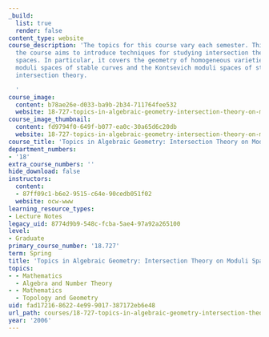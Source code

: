 ```yaml
---
_build:
  list: true
  render: false
content_type: website
course_description: 'The topics for this course vary each semester. This semester,
  the course aims to introduce techniques for studying intersection theory on moduli
  spaces. In particular, it covers the geometry of homogeneous varieties, the Deligne-Mumford
  moduli spaces of stable curves and the Kontsevich moduli spaces of stable maps using
  intersection theory.

  '
course_image:
  content: b78ae26e-d033-ba9b-2b34-711764fee532
  website: 18-727-topics-in-algebraic-geometry-intersection-theory-on-moduli-spaces-spring-2006
course_image_thumbnail:
  content: fd9794f0-649f-b077-ea0c-30a65d6c20db
  website: 18-727-topics-in-algebraic-geometry-intersection-theory-on-moduli-spaces-spring-2006
course_title: 'Topics in Algebraic Geometry: Intersection Theory on Moduli Spaces'
department_numbers:
- '18'
extra_course_numbers: ''
hide_download: false
instructors:
  content:
  - 87ff09c1-b6e2-9515-c64e-90cedb051f02
  website: ocw-www
learning_resource_types:
- Lecture Notes
legacy_uid: 8774d9b9-548c-fcba-5ae4-97a92a265100
level:
- Graduate
primary_course_number: '18.727'
term: Spring
title: 'Topics in Algebraic Geometry: Intersection Theory on Moduli Spaces'
topics:
- - Mathematics
  - Algebra and Number Theory
- - Mathematics
  - Topology and Geometry
uid: fad17216-8622-4e99-9017-387172eb6e48
url_path: courses/18-727-topics-in-algebraic-geometry-intersection-theory-on-moduli-spaces-spring-2006
year: '2006'
---
```

